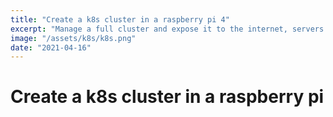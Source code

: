 ```yaml
---
title: "Create a k8s cluster in a raspberry pi 4"
excerpt: "Manage a full cluster and expose it to the internet, servers no longer needed."
image: "/assets/k8s/k8s.png"
date: "2021-04-16"
---
```


# Create a k8s cluster in a raspberry pi
